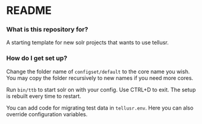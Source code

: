 # README #

### What is this repository for? ###

A starting template for new solr projects that wants to use tellusr.

### How do I get set up? ###

Change the folder name of `configset/default` to the core name you wish.
You may copy the folder recursively to new names if you need more cores.

Run `bin/ttb` to start solr on with your config. Use CTRL+D to exit. The
setup is rebuilt every time to restart.

You can add code for migrating test data in `tellusr.env`. Here you can also
override configuration variables.
